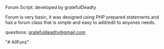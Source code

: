 Forum Script: developed by gratefulDeadty

Forum is very basic, it was designed using PHP prepared statements and has a forum class that is simple and easy to add/edit to anyones needs.

questions: gratefuldeadty@gmail.com

"# AllFunz" 
